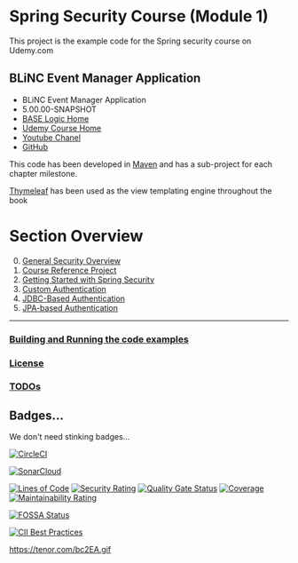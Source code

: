 # Spring Security Course (Module 1)

This project is the example code for the Spring security course on Udemy.com

## BLiNC Event Manager Application

* BLiNC Event Manager Application
* 5.00.00-SNAPSHOT
* [BASE Logic Home](https://baselogic.io)
* [Udemy Course Home](https://udemy.com)
* [Youtube Chanel](https://youtube.com/c/baselogic)
* [GitHub](https://github.com/mickknutson/spring_security_course)

This code has been developed in [Maven](http://maven.apache.org) and has
a sub-project for each chapter milestone.

[Thymeleaf](http://www.thymeleaf.org/doc/tutorials/3.0/usingthymeleaf.html)
has been used as the view templating engine throughout the book


# Section Overview

0. [General Security Overview](chapter00/README.md)
1. [Course Reference Project](chapter01/README.md)
2. [Getting Started with Spring Security](chapter02/README.md)
3. [Custom Authentication](chapter03/README.md)
4. [JDBC-Based Authentication](chapter04/README.md)
5. [JPA-based Authentication](chapter05/README.md)

---

### [Building and Running the code examples](docs/building.md)
### [License](docs/license.md)
### [TODOs](docs/todo.md)


## Badges...

We don't need stinking badges...

[![CircleCI](https://circleci.com/gh/mickknutson/spring_security_course.svg?style=svg)](https://circleci.com/gh/mickknutson/spring_security_course)

[![SonarCloud](https://sonarcloud.io/images/project_badges/sonarcloud-white.svg)](https://sonarcloud.io/dashboard?id=mickknutson_spring_security_course)

[![Lines of Code](https://sonarcloud.io/api/project_badges/measure?project=mickknutson_spring_security_course&metric=ncloc)](https://sonarcloud.io/dashboard?id=mickknutson_spring_security_course)
[![Security Rating](https://sonarcloud.io/api/project_badges/measure?project=mickknutson_spring_security_course&metric=security_rating)](https://sonarcloud.io/dashboard?id=mickknutson_spring_security_course)
[![Quality Gate Status](https://sonarcloud.io/api/project_badges/measure?project=mickknutson_spring_security_course&metric=alert_status)](https://sonarcloud.io/dashboard?id=mickknutson_spring_security_course)
[![Coverage](https://sonarcloud.io/api/project_badges/measure?project=mickknutson_spring_security_course&metric=coverage)](https://sonarcloud.io/dashboard?id=mickknutson_spring_security_course)
[![Maintainability Rating](https://sonarcloud.io/api/project_badges/measure?project=mickknutson_spring_security_course&metric=sqale_rating)](https://sonarcloud.io/dashboard?id=mickknutson_spring_security_course)

[![FOSSA Status](https://app.fossa.com/api/projects/git%2Bgithub.com%2Fmickknutson%2Fspring_security_course.svg?type=shield)](https://app.fossa.com/projects/git%2Bgithub.com%2Fmickknutson%2Fspring_security_course?ref=badge_shield)

[![CII Best Practices](https://bestpractices.coreinfrastructure.org/projects/3880/badge)](https://bestpractices.coreinfrastructure.org/projects/3880)

https://tenor.com/bc2EA.gif
